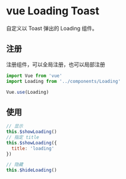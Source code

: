 # vue Loading Toast

自定义以 Toast 弹出的 Loading 组件。

## 注册

注册组件，可以全局注册，也可以局部注册

```js
import Vue from 'vue'
import Loading from '../components/Loading'

Vue.use(Loading)
```

## 使用

```js
// 显示
this.$showLoading()
// 指定 title
this.$showLoading({
  title: 'loading'
})

// 隐藏
this.$hideLoading()
```
